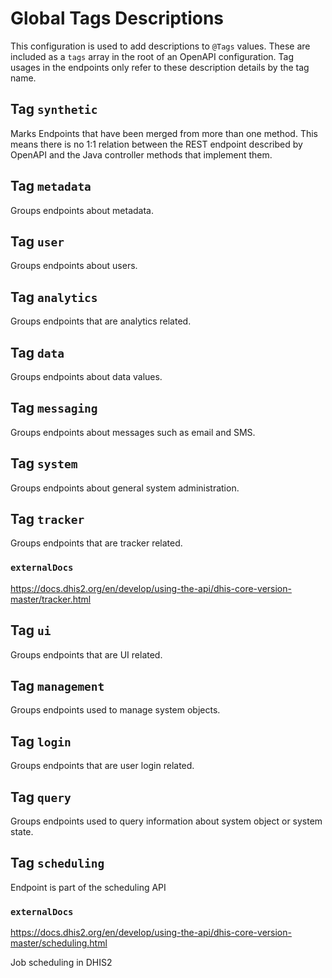 # Global Tags Descriptions
This configuration is used to add descriptions to `@Tags` values.
These are included as a `tags` array in the root of an OpenAPI configuration.
Tag usages in the endpoints only refer to these description details by the tag name.

## Tag `synthetic`
Marks Endpoints that have been merged from more than one method.
This means there is no 1:1 relation between the REST endpoint described by OpenAPI
and the Java controller methods that implement them. 

## Tag `metadata`
Groups endpoints about metadata.

## Tag `user`
Groups endpoints about users.

## Tag `analytics`
Groups endpoints that are analytics related.

## Tag `data`
Groups endpoints about data values.

## Tag `messaging`
Groups endpoints about messages such as email and SMS.

## Tag `system`
Groups endpoints about general system administration.

## Tag `tracker`
Groups endpoints that are tracker related.

### `externalDocs`
https://docs.dhis2.org/en/develop/using-the-api/dhis-core-version-master/tracker.html

## Tag `ui`
Groups endpoints that are UI related.

## Tag `management`
Groups endpoints used to manage system objects.

## Tag `login`
Groups endpoints that are user login related.

## Tag `query`
Groups endpoints used to query information about system object or system state.

## Tag `scheduling`
Endpoint is part of the scheduling API

### `externalDocs`
https://docs.dhis2.org/en/develop/using-the-api/dhis-core-version-master/scheduling.html

Job scheduling in DHIS2